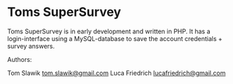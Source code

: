 Toms SuperSurvey
=================

Toms SuperSurvey is in early development and written in PHP.
It has a login-interface using a MySQL-database to save the account credentials + survey answers.

Authors:

Tom Slawik <tom.slawik@gmail.com>
Luca Friedrich <lucafriedrich@gmail.com>
